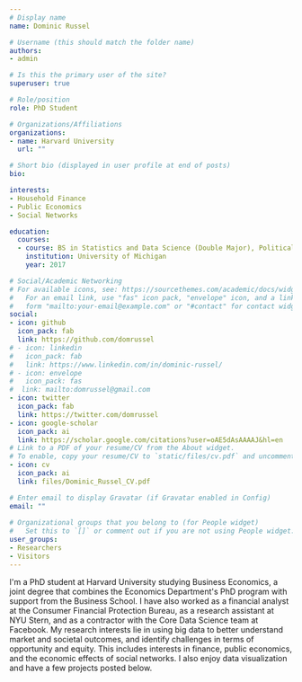 ```yaml
---
# Display name
name: Dominic Russel

# Username (this should match the folder name)
authors:
- admin

# Is this the primary user of the site?
superuser: true

# Role/position
role: PhD Student

# Organizations/Affiliations
organizations:
- name: Harvard University
  url: ""

# Short bio (displayed in user profile at end of posts)
bio:

interests:
- Household Finance
- Public Economics
- Social Networks

education:
  courses:
  - course: BS in Statistics and Data Science (Double Major), Political Science (Minor)
    institution: University of Michigan
    year: 2017

# Social/Academic Networking
# For available icons, see: https://sourcethemes.com/academic/docs/widgets/#icons
#   For an email link, use "fas" icon pack, "envelope" icon, and a link in the
#   form "mailto:your-email@example.com" or "#contact" for contact widget.
social:
- icon: github
  icon_pack: fab
  link: https://github.com/domrussel
# - icon: linkedin
#   icon_pack: fab
#   link: https://www.linkedin.com/in/dominic-russel/
# - icon: envelope
#   icon_pack: fas
#  link: mailto:domrussel@gmail.com
- icon: twitter
  icon_pack: fab
  link: https://twitter.com/domrussel
- icon: google-scholar
  icon_pack: ai
  link: https://scholar.google.com/citations?user=oAE5dAsAAAAJ&hl=en
# Link to a PDF of your resume/CV from the About widget.
# To enable, copy your resume/CV to `static/files/cv.pdf` and uncomment the lines below.  
- icon: cv
  icon_pack: ai
  link: files/Dominic_Russel_CV.pdf

# Enter email to display Gravatar (if Gravatar enabled in Config)
email: ""
  
# Organizational groups that you belong to (for People widget)
#   Set this to `[]` or comment out if you are not using People widget.  
user_groups:
- Researchers
- Visitors
---
```


I'm a PhD student at Harvard University studying Business Economics, a joint degree that combines the Economics Department's PhD program with support from the Business School. I have also worked as a financial analyst at the Consumer Financial Protection Bureau, as a research assistant at NYU Stern, and as a contractor with the Core Data Science team at Facebook. My research interests lie in using big data to better understand market and societal outcomes, and identify challenges in terms of opportunity and equity. This includes interests in finance, public economics, and the economic effects of social networks. I also enjoy data visualization and have a few projects posted below.
